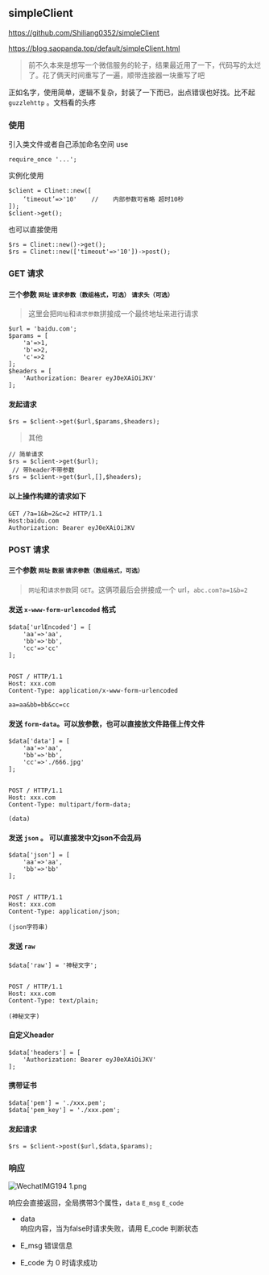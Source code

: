 ## simpleClient
https://github.com/Shiliang0352/simpleClient

https://blog.saopanda.top/default/simpleClient.html

> 前不久本来是想写一个微信服务的轮子，结果最近用了一下，代码写的太烂了。花了俩天时间重写了一遍，顺带连接器一块重写了吧

正如名字，使用简单，逻辑不复杂，封装了一下而已，出点错误也好找。比不起 `guzzlehttp` 。文档看的头疼

### 使用
引入类文件或者自己添加命名空间 use
    
    require_once '...';

实例化使用
    
    $client = Clinet::new([
        ‘timeout’=>'10'    //    内部参数可省略 超时10秒
    ]);
    $client->get();

也可以直接使用
    
    $rs = Clinet::new()->get();
    $rs = Clinet::new(['timeout'=>'10'])->post();

### GET 请求
#### 三个参数 `网址` `请求参数（数组格式，可选）` `请求头（可选）`

> 这里会把`网址`和`请求参数`拼接成一个最终地址来进行请求
    
    $url = 'baidu.com';
    $params = [
        'a'=>1,
        'b'=>2,
        'c'=>2
    ];
    $headers = [
        'Authorization: Bearer eyJ0eXAiOiJKV'
    ];

#### 发起请求
    
    $rs = $client->get($url,$params,$headers);

> 其他
    
    // 简单请求
    $rs = $client->get($url);
     // 带header不带参数
    $rs = $client->get($url,[],$headers); 

#### 以上操作构建的请求如下
    
    GET /?a=1&b=2&c=2 HTTP/1.1
    Host:baidu.com
    Authorization: Bearer eyJ0eXAiOiJKV
    
    

### POST 请求
#### 三个参数 `网址`  `数据` `请求参数（数组格式，可选）`

> `网址`和`请求参数`同 `GET`。这俩项最后会拼接成一个 url，`abc.com?a=1&b=2`

#### 发送 `x-www-form-urlencoded` 格式
    
    $data['urlEncoded'] = [
        'aa'=>'aa',
        'bb'=>'bb',
        'cc'=>'cc'
    ];


    POST / HTTP/1.1
    Host: xxx.com
    Content-Type: application/x-www-form-urlencoded

    aa=aa&bb=bb&cc=cc

#### 发送 `form-data`。可以放参数，也可以直接放文件路径上传文件
    
    $data['data'] = [
        'aa'=>'aa',
        'bb'=>'bb',
        'cc'=>'./666.jpg'
    ];


    POST / HTTP/1.1
    Host: xxx.com
    Content-Type: multipart/form-data;

    (data) 

#### 发送 `json` 。 可以直接发中文json不会乱码
    
    $data['json'] = [
        'aa'=>'aa',
        'bb'=>'bb'
    ];


    POST / HTTP/1.1
    Host: xxx.com
    Content-Type: application/json;

    (json字符串)


#### 发送 `raw`
    
    $data['raw'] = '神秘文字';


    POST / HTTP/1.1
    Host: xxx.com
    Content-Type: text/plain;

    (神秘文字)

#### 自定义header
    
    $data['headers'] = [
        'Authorization: Bearer eyJ0eXAiOiJKV'
    ];

#### 携带证书
    
    $data['pem'] = './xxx.pem';
    $data['pem_key'] = './xxx.pem';

#### 发起请求
    
    $rs = $client->post($url,$data,$params);

### 响应
![WechatIMG194 1.png][3]

响应会直接返回，全局携带3个属性，`data` `E_msg` `E_code`

* data  
响应内容，当为false时请求失败，请用 E_code 判断状态
* E_msg 
错误信息
* E_code 
为 0 时请求成功


  [3]: https://saopanda.top/usr/uploads/2020/03/432555039.png

